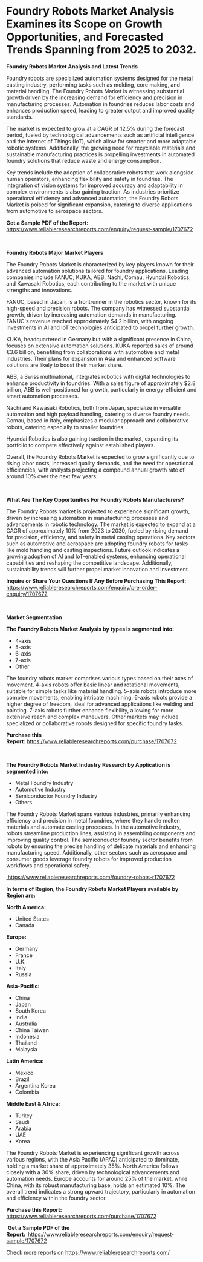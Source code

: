 <p><h1>Foundry Robots Market Analysis Examines its Scope on Growth Opportunities, and Forecasted Trends Spanning from 2025 to 2032.</h1></p><p><strong>Foundry Robots Market Analysis and Latest Trends</strong></p>
<p><p>Foundry robots are specialized automation systems designed for the metal casting industry, performing tasks such as molding, core making, and material handling. The Foundry Robots Market is witnessing substantial growth driven by the increasing demand for efficiency and precision in manufacturing processes. Automation in foundries reduces labor costs and enhances production speed, leading to greater output and improved quality standards.</p><p>The market is expected to grow at a CAGR of 12.5% during the forecast period, fueled by technological advancements such as artificial intelligence and the Internet of Things (IoT), which allow for smarter and more adaptable robotic systems. Additionally, the growing need for recyclable materials and sustainable manufacturing practices is propelling investments in automated foundry solutions that reduce waste and energy consumption.</p><p>Key trends include the adoption of collaborative robots that work alongside human operators, enhancing flexibility and safety in foundries. The integration of vision systems for improved accuracy and adaptability in complex environments is also gaining traction. As industries prioritize operational efficiency and advanced automation, the Foundry Robots Market is poised for significant expansion, catering to diverse applications from automotive to aerospace sectors.</p></p>
<p><strong>Get a Sample PDF of the Report:&nbsp;</strong> <a href="https://www.reliableresearchreports.com/enquiry/request-sample/1707672?utm_campaign=2002&utm_medium=2&utm_source=Github&utm_content=ia&utm_term=20022025&utm_id=foundry-robots">https://www.reliableresearchreports.com/enquiry/request-sample/1707672</a></p>
<p>&nbsp;</p>
<p><strong>Foundry Robots Major Market Players</strong></p>
<p><p>The Foundry Robots Market is characterized by key players known for their advanced automation solutions tailored for foundry applications. Leading companies include FANUC, KUKA, ABB, Nachi, Comau, Hyundai Robotics, and Kawasaki Robotics, each contributing to the market with unique strengths and innovations.</p><p>FANUC, based in Japan, is a frontrunner in the robotics sector, known for its high-speed and precision robots. The company has witnessed substantial growth, driven by increasing automation demands in manufacturing. FANUC's revenue reached approximately $4.2 billion, with ongoing investments in AI and IoT technologies anticipated to propel further growth.</p><p>KUKA, headquartered in Germany but with a significant presence in China, focuses on extensive automation solutions. KUKA reported sales of around €3.6 billion, benefiting from collaborations with automotive and metal industries. Their plans for expansion in Asia and enhanced software solutions are likely to boost their market share.</p><p>ABB, a Swiss multinational, integrates robotics with digital technologies to enhance productivity in foundries. With a sales figure of approximately $2.8 billion, ABB is well-positioned for growth, particularly in energy-efficient and smart automation processes.</p><p>Nachi and Kawasaki Robotics, both from Japan, specialize in versatile automation and high payload handling, catering to diverse foundry needs. Comau, based in Italy, emphasizes a modular approach and collaborative robots, catering especially to smaller foundries.</p><p>Hyundai Robotics is also gaining traction in the market, expanding its portfolio to compete effectively against established players. </p><p>Overall, the Foundry Robots Market is expected to grow significantly due to rising labor costs, increased quality demands, and the need for operational efficiencies, with analysts projecting a compound annual growth rate of around 10% over the next few years.</p></p>
<p>&nbsp;</p>
<p><strong>What Are The Key Opportunities For Foundry Robots Manufacturers?</strong></p>
<p><p>The Foundry Robots market is projected to experience significant growth, driven by increasing automation in manufacturing processes and advancements in robotic technology. The market is expected to expand at a CAGR of approximately 10% from 2023 to 2030, fueled by rising demand for precision, efficiency, and safety in metal casting operations. Key sectors such as automotive and aerospace are adopting foundry robots for tasks like mold handling and casting inspections. Future outlook indicates a growing adoption of AI and IoT-enabled systems, enhancing operational capabilities and reshaping the competitive landscape. Additionally, sustainability trends will further propel market innovation and investment.</p></p>
<p><strong>Inquire or Share Your Questions If Any Before Purchasing This Report:</strong> <a href="https://www.reliableresearchreports.com/enquiry/pre-order-enquiry/1707672?utm_campaign=2002&utm_medium=2&utm_source=Github&utm_content=ia&utm_term=20022025&utm_id=foundry-robots">https://www.reliableresearchreports.com/enquiry/pre-order-enquiry/1707672</a></p>
<p>&nbsp;</p>
<p><strong>Market Segmentation</strong></p>
<p><strong>The Foundry Robots Market Analysis by types is segmented into:</strong></p>
<p><ul><li>4-axis</li><li>5-axis</li><li>6-axis</li><li>7-axis</li><li>Other</li></ul></p>
<p><p>The foundry robots market comprises various types based on their axes of movement. 4-axis robots offer basic linear and rotational movements, suitable for simple tasks like material handling. 5-axis robots introduce more complex movements, enabling intricate machining. 6-axis robots provide a higher degree of freedom, ideal for advanced applications like welding and painting. 7-axis robots further enhance flexibility, allowing for more extensive reach and complex maneuvers. Other markets may include specialized or collaborative robots designed for specific foundry tasks.</p></p>
<p><strong>Purchase this Report:&nbsp;</strong><a href="https://www.reliableresearchreports.com/purchase/1707672?utm_campaign=2002&utm_medium=2&utm_source=Github&utm_content=ia&utm_term=20022025&utm_id=foundry-robots">https://www.reliableresearchreports.com/purchase/1707672</a></p>
<p>&nbsp;</p>
<p><strong>The Foundry Robots Market Industry Research by Application is segmented into:</strong></p>
<p><ul><li>Metal Foundry Industry</li><li>Automotive Industry</li><li>Semiconductor Foundry Industry</li><li>Others</li></ul></p>
<p><p>The Foundry Robots Market spans various industries, primarily enhancing efficiency and precision in metal foundries, where they handle molten materials and automate casting processes. In the automotive industry, robots streamline production lines, assisting in assembling components and improving quality control. The semiconductor foundry sector benefits from robots by ensuring the precise handling of delicate materials and enhancing manufacturing speed. Additionally, other sectors such as aerospace and consumer goods leverage foundry robots for improved production workflows and operational safety.</p></p>
<p><a href="https://www.reliableresearchreports.com/foundry-robots-r1707672?utm_campaign=2002&utm_medium=2&utm_source=Github&utm_content=ia&utm_term=20022025&utm_id=foundry-robots">&nbsp;https://www.reliableresearchreports.com/foundry-robots-r1707672</a></p>
<p><strong>In terms of Region, the Foundry Robots Market Players available by Region are:</strong></p>
<p>
    <p> <strong> North America: </strong>
        <ul>
            <li>United States</li>
            <li>Canada</li>
        </ul>
        </p> 
    <p> <strong> Europe: </strong>
        <ul>
            <li>Germany</li>
            <li>France</li>
            <li>U.K.</li>
            <li>Italy</li>
            <li>Russia</li>
        </ul>
        </p> 
    <p> <strong> Asia-Pacific: </strong>
        <ul>
            <li>China</li>
            <li>Japan</li>
            <li>South Korea</li>
            <li>India</li>
            <li>Australia</li>
            <li>China Taiwan</li>
            <li>Indonesia</li>
            <li>Thailand</li>
            <li>Malaysia</li>
        </ul>
        </p> 
    <p> <strong> Latin America: </strong>
        <ul>
            <li>Mexico</li>
            <li>Brazil</li>
            <li>Argentina Korea</li>
            <li>Colombia</li>
        </ul>
        </p> 
    <p> <strong> Middle East & Africa: </strong>
        <ul>
            <li>Turkey</li>
            <li>Saudi</li>
            <li>Arabia</li>
            <li>UAE</li>
            <li>Korea</li>
        </ul>
    </p>
    </p>
<p><p>The Foundry Robots Market is experiencing significant growth across various regions, with the Asia Pacific (APAC) anticipated to dominate, holding a market share of approximately 35%. North America follows closely with a 30% share, driven by technological advancements and automation needs. Europe accounts for around 25% of the market, while China, with its robust manufacturing base, holds an estimated 10%. The overall trend indicates a strong upward trajectory, particularly in automation and efficiency within the foundry sector.</p></p>
<p><strong>Purchase this Report: </strong><a href="https://www.reliableresearchreports.com/purchase/1707672?utm_campaign=2002&utm_medium=2&utm_source=Github&utm_content=ia&utm_term=20022025&utm_id=foundry-robots">https://www.reliableresearchreports.com/purchase/1707672</a></p>
<p>&nbsp;<strong>Get a Sample PDF of the Report:&nbsp;&nbsp;</strong><a href="https://www.reliableresearchreports.com/enquiry/request-sample/1707672?utm_campaign=2002&utm_medium=2&utm_source=Github&utm_content=ia&utm_term=20022025&utm_id=foundry-robots">https://www.reliableresearchreports.com/enquiry/request-sample/1707672</a></p>
<p><strong></strong></p>
<p>Check more reports on <a href="https://www.reliableresearchreports.com/?utm_campaign=2002&utm_medium=2&utm_source=Github&utm_content=ia&utm_term=20022025&utm_id=foundry-robots">https://www.reliableresearchreports.com/</a></p>